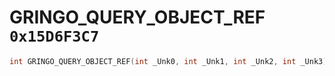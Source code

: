 # GRINGO_QUERY_OBJECT_REF `0x15D6F3C7`

```cpp
int GRINGO_QUERY_OBJECT_REF(int _Unk0, int _Unk1, int _Unk2, int _Unk3);
```